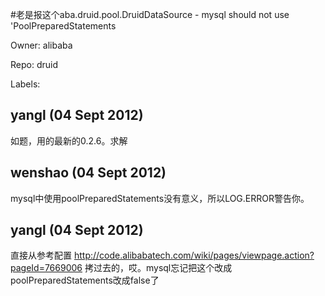 #老是报这个aba.druid.pool.DruidDataSource - mysql should not use 'PoolPreparedStatements

Owner: alibaba

Repo: druid

Labels: 

## yangl (04 Sept 2012)

如题，用的最新的0.2.6。求解


## wenshao (04 Sept 2012)

mysql中使用poolPreparedStatements没有意义，所以LOG.ERROR警告你。


## yangl (04 Sept 2012)

直接从参考配置 http://code.alibabatech.com/wiki/pages/viewpage.action?pageId=7669006    拷过去的，哎。mysql忘记把这个改成poolPreparedStatements改成false了


